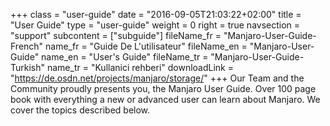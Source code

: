 +++
class = "user-guide"
date = "2016-09-05T21:03:22+02:00"
title = "User Guide"
type = "user-guide"
weight = 0
right = true
navsection = "support"
subcontent = ["subguide"]
fileName_fr = "Manjaro-User-Guide-French"
name_fr = "Guide De L'utilisateur"
fileName_en = "Manjaro-User-Guide"
name_en = "User's Guide"
fileName_tr = "Manjaro-User-Guide-Turkish"
name_tr = "Kullanici rehberi"
downloadLink = "https://de.osdn.net/projects/manjaro/storage/"
+++
Our Team and the Community proudly presents you, the Manjaro User Guide. Over 100 page book with everything a new or advanced user can learn about Manjaro. We cover the topics described below.
